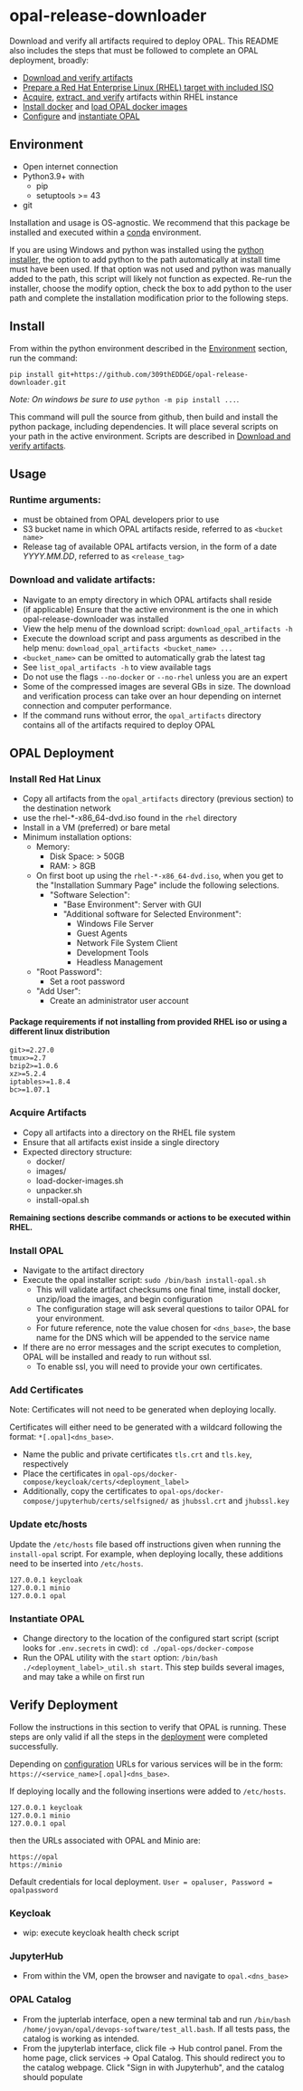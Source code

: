 
# opal-release-downloader

Download and verify all artifacts required to deploy OPAL. This README also includes the steps that must be followed to complete an OPAL deployment, broadly:

* [Download and verify artifacts](#download-and-validate-artifacts)
* [Prepare a Red Hat Enterprise Linux (RHEL) target with included ISO](#install-red-hat-linux)
* [Acquire](#acquire-artifacts), [extract, and verify](#validate-artifacts) artifacts within RHEL instance
* [Install docker](#install-docker) and [load OPAL docker images](#load-docker-images)
* [Configure](#configure-deployment) and [instantiate OPAL](#instantiate-opal)

## Environment 

* Open internet connection
* Python3.9+ with
  * pip
  * setuptools >= 43
* git

Installation and usage is OS-agnostic. We recommend that this package be installed and executed within a [conda](https://conda.io/projects/conda/en/latest/user-guide/install/index.html) environment. 

If you are using Windows and python was installed using the [python installer](https://www.python.org/downloads/windows/), the option to add python to the path automatically at install time must have been used. If that option was not used and python was manually added to the path, this script will likely not function as expected. Re-run the installer, choose the modify option, check the box to add python to the user path and complete the installation modification prior to the following steps. 

## Install

From within the python environment described in the [Environment](#environment) section, run the command:

`pip install git+https://github.com/309thEDDGE/opal-release-downloader.git`

_Note: On windows be sure to use_ `python -m pip install ...`.

This command will pull the source from github, then build and install the python package, including dependencies. It will place several scripts on your path in the active environment. Scripts are described in [Download and verify artifacts](#download-and-validate-artifacts).

## Usage

### Runtime arguments: 

* must be obtained from OPAL developers prior to use
* S3 bucket name in which OPAL artifacts reside, referred to as `<bucket name>`
* Release tag of available OPAL artifacts version, in the form of a date _YYYY.MM.DD_, referred to as `<release_tag>`

### Download and validate artifacts:

* Navigate to an empty directory in which OPAL artifacts shall reside
* (if applicable) Ensure that the active environment is the one in which opal-release-downloader was installed
* View the help menu of the download script: `download_opal_artifacts -h`
* Execute the download script and pass arguments as described in the help menu: `download_opal_artifacts <bucket_name> ...`
* `<bucket_name>` can be omitted to automatically grab the latest tag
* See `list_opal_artifacts -h` to view available tags
* Do not use the flags `--no-docker` or `--no-rhel` unless you are an expert
* Some of the compressed images are several GBs in size. The download and verification process can take over an hour depending on internet connection and computer performance.
* If the command runs without error, the `opal_artifacts` directory contains all of the artifacts required to deploy OPAL

## OPAL Deployment

### Install Red Hat Linux

* Copy all artifacts from the `opal_artifacts` directory (previous section) to the destination network
* use the rhel-*-x86_64-dvd.iso found in the `rhel` directory
* Install in a VM (preferred) or bare metal
* Minimum installation options:
  * Memory:  
    * Disk Space: > 50GB  
    * RAM: > 8GB   
  * On first boot up using the `rhel-*-x86_64-dvd.iso`, when you get to the "Installation Summary Page" include the following selections.
    * "Software Selection":
      * "Base Environment": Server with GUI
      * "Additional software for Selected Environment":
        * Windows File Server
        * Guest Agents
        * Network File System Client
        * Development Tools
        * Headless Management
  * "Root Password":
    * Set a root password
  * "Add User":
    * Create an administrator user account

#### Package requirements if not installing from provided RHEL iso or using a different linux distribution

```
git>=2.27.0      
tmux>=2.7      
bzip2>=1.0.6       
xz>=5.2.4          
iptables>=1.8.4       
bc>=1.07.1
```

### Acquire Artifacts

* Copy all artifacts into a directory on the RHEL file system
* Ensure that all artifacts exist inside a single directory
* Expected directory structure:
  - docker/
  - images/
  - load-docker-images.sh
  - unpacker.sh
  - install-opal.sh

**Remaining sections describe commands or actions to be executed within RHEL.**

### Install OPAL

* Navigate to the artifact directory
* Execute the opal installer script: `sudo /bin/bash install-opal.sh`
  * This will validate artifact checksums one final time, install docker, unzip/load the images, and begin configuration
  * The configuration stage will ask several questions to tailor OPAL for your environment.
  * For future reference, note the value chosen for `<dns_base>`, the base name for the DNS which will be appended to the service name
* If there are no error messages and the script executes to completion, OPAL will be installed and ready to run without ssl.
  * To enable ssl, you will need to provide your own certificates.
  
### Add Certificates

Note: Certificates will not need to be generated when deploying locally.

Certificates will either need to be generated with a wildcard following the format: `*[.opal]<dns_base>`.

* Name the public and private certificates `tls.crt` and `tls.key`, respectively
* Place the certificates in `opal-ops/docker-compose/keycloak/certs/<deployment_label>`
* Additionally, copy the certificates to `opal-ops/docker-compose/jupyterhub/certs/selfsigned/` as `jhubssl.crt` and `jhubssl.key`

### Update etc/hosts
Update the `/etc/hosts` file based off instructions given when running the `install-opal` script. For example, when deploying locally, these additions need to be inserted into `/etc/hosts`.  
```
127.0.0.1 keycloak
127.0.0.1 minio
127.0.0.1 opal
```

### Instantiate OPAL

* Change directory to the location of the configured start script (script looks for `.env.secrets` in cwd): `cd ./opal-ops/docker-compose`
* Run the OPAL utility with the `start` option: `/bin/bash ./<deployment_label>_util.sh start`. This step builds several images, and may take a while on first run

## Verify Deployment

Follow the instructions in this section to verify that OPAL is running. These steps are only valid if all the steps in the [deployment](#opal-deployment) were completed successfully.

Depending on [configuration](#configure-deployment) URLs for various services will be in the form: `https://<service_name>[.opal]<dns_base>`.

If deploying locally and the following insertions were added to  `/etc/hosts`.  
```
127.0.0.1 keycloak
127.0.0.1 minio
127.0.0.1 opal
```
then the URLs associated with OPAL and Minio are:
```
https://opal
https://minio
```

Default credentials for local deployment. `User = opaluser, Password = opalpassword`
### Keycloak

* wip: execute keycloak health check script

### JupyterHub

* From within the VM, open the browser and navigate to `opal.<dns_base>`

### OPAL Catalog

* From the jupterlab interface, open a new terminal tab and run `/bin/bash /home/jovyan/opal/devops-software/test_all.bash`. If all tests pass, the catalog is working as intended.
* From the jupyterlab interface, click file -> Hub control panel. From the home page, click services -> Opal Catalog. This should redirect you to the catalog webpage. Click "Sign in with Jupyterhub", and the catalog should populate
